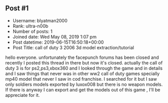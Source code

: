 ## Post #1
- Username: blyatman2000
- Rank: ultra-n00b
- Number of posts: 1
- Joined date: Wed May 08, 2019 1:07 pm
- Post datetime: 2019-06-15T16:50:18+00:00
- Post Title: call of duty 3 2006 3d model extraction/tutorial

hello everyone. unfortunately the facepunch forums has been closed and recently I posted this thread in there but now it's closed. actually the call of duty 3 is for ps2,ps3,xbox360 and I looked through the game and in details and I saw things that never was in other ww2 call of duty games specially mp40 model that never I saw in cod franchise. I searched for it but I saw only soldiers models exported by luxox008 but there is no weapon models. If there is anyway I can export and get the models out of this game , I'll be appreciate for it.
